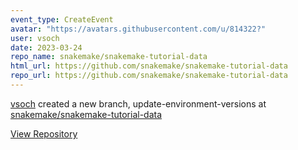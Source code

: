 ```yaml
---
event_type: CreateEvent
avatar: "https://avatars.githubusercontent.com/u/814322?"
user: vsoch
date: 2023-03-24
repo_name: snakemake/snakemake-tutorial-data
html_url: https://github.com/snakemake/snakemake-tutorial-data
repo_url: https://github.com/snakemake/snakemake-tutorial-data
---
```


<a href='https://github.com/vsoch' target='_blank'>vsoch</a> created a new branch, update-environment-versions at <a href='https://github.com/snakemake/snakemake-tutorial-data' target='_blank'>snakemake/snakemake-tutorial-data</a>

<a href='https://github.com/snakemake/snakemake-tutorial-data' target='_blank'>View Repository</a>